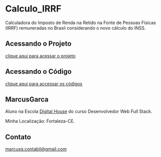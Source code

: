 # Calculo_IRRF

Calculadora do Imposto de Renda na Retido na Fonte de Pessoas Físicas (IRRF) remuneradas no Brasil considerando o novo cálculo do INSS.

## Acessando o Projeto

[clique aqui para acessar o projeto](https://marcusgarca.github.io/Calculo_IRRF/)

## Acessando o Código

[clique aqui para accessar os códigos](https://github.com/MarcusGarca/Calculo_IRRF)

## MarcusGarca

Aluno na Escola [Digital House](https://www.digitalhouse.com/br/) do curso Desenvolvedor Web Full Stack.&nbsp;

Minha Localização: Fortaleza-CE.

## Contato

<marcusg.contabil@gmail.com>
